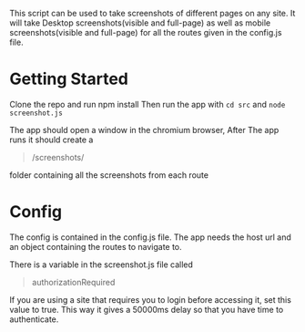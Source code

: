 This script can be used to take screenshots of different pages on any site. It will take Desktop screenshots(visible and full-page) as well as mobile screenshots(visible and full-page) for all the routes given in the config.js file.

# Getting Started
Clone the repo and run npm install
Then run the app with `cd src` and `node screenshot.js`

The app should open a window in the chromium browser,
After The app runs it should create a 

> /screenshots/

folder containing all the screenshots from each route

# Config
The config is contained in the config.js file. The app needs the host url and an object containing the routes to navigate to.

There is a variable in the screenshot.js file called

>  authorizationRequired

If you are using a site that requires you to login before accessing it, set this value to true. This way it gives a 50000ms delay so that you have time to authenticate.

